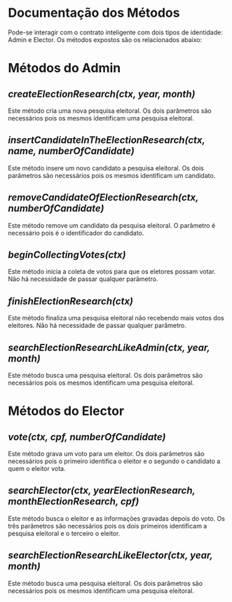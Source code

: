 # __Documentação dos Métodos__
Pode-se interagir com o contrato inteligente com dois tipos de identidade: Admin e Elector. Os métodos expostos são os relacionados abaixo:

# Métodos do Admin
## _createElectionResearch(ctx, year, month)_
Este método cria uma nova pesquisa eleitoral. Os dois parâmetros são necessários pois os mesmos identificam uma pesquisa eleitoral.

## _insertCandidateInTheElectionResearch(ctx, name, numberOfCandidate)_
Este método insere um novo candidato a pesquisa eleitoral. Os dois parâmetros são necessários pois os mesmos identificam um candidato.

## _removeCandidateOfElectionResearch(ctx, numberOfCandidate)_
Este método remove um candidato da pesquisa eleitoral. O parâmetro é necessário pois é o identificador do candidato.

## _beginCollectingVotes(ctx)_
Este método inicia a coleta de votos para que os eletores possam votar. Não há necessidade de passar qualquer parâmetro.

## _finishElectionResearch(ctx)_
Este método finaliza uma pesquisa eleitoral não recebendo mais votos dos eleitores. Não há necessidade de passar qualquer parâmetro.

## _searchElectionResearchLikeAdmin(ctx, year, month)_
Este método busca uma pesquisa eleitoral. Os dois parâmetros são necessários pois os mesmos identificam uma pesquisa eleitoral.

# Métodos do Elector
## _vote(ctx, cpf, numberOfCandidate)_
Este método grava um voto para um eleitor. Os dois parâmetros são necessários pois o primeiro identifica o eleitor e o segundo o candidato a quem o eleitor vota.

## _searchElector(ctx, yearElectionResearch, monthElectionResearch, cpf)_
Este método busca o eleitor e as informações gravadas depois do voto. Os três parâmetros são necessários pois os dois primeiros identificam a pesquisa eleitoral e o terceiro o eleitor.

## _searchElectionResearchLikeElector(ctx, year, month)_
Este método busca uma pesquisa eleitoral. Os dois parâmetros são necessários pois os mesmos identificam uma pesquisa eleitoral.